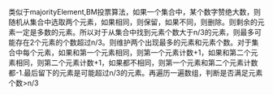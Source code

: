 类似于majorityElement,BM投票算法，如果一个集合中，某个数字赞绝大数，则随机从集合中选取两个元素，如果相同，则保留，如果不同，则删除。则剩余的元素一定是多数的元素。所以对于从集合中找到元素个数大于n/3的元素，则最多可能存在2个元素的个数超过n/3。则维护两个出现最多的元素和元素个数。对于集合中每个元素，如果和第一个元素相同，则第一个元素计数+1，如果和第二个元素相同，则第二个元素计数+1，如果都不相同，则第一个元素和第二个元素计数都-1.最后留下的元素是可能超过n/3的元素。再遍历一遍数组，判断是否满足元素个数>n/3